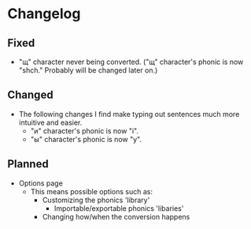 # Changelog
## Fixed
- "щ" character never being converted. ("щ" character's phonic is now "shch." Probably will be changed later on.)

## Changed
- The following changes I find make typing out sentences much more intuitive and easier.
    - "и" character's phonic is now "i".
    - "ы" character's phonic is now "y".

## Planned
- Options page
    - This means possible options such as:
        - Customizing the phonics 'library'
            - Importable/exportable phonics 'libaries'
        - Changing how/when the conversion happens


